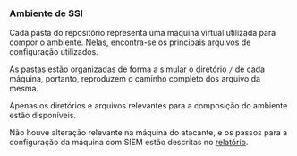 ### Ambiente de SSI

Cada pasta do repositório representa uma máquina virtual utilizada para compor o ambiente. Nelas, encontra-se os principais arquivos de configuração utilizados.

As pastas estão organizadas de forma a simular o diretório ```/``` de cada máquina, portanto, reproduzem o caminho completo dos arquivo da mesma.

Apenas os diretórios e arquivos relevantes para a composição do ambiente estão disponíveis.

Não houve alteração relevante na máquina do atacante, e os passos para a configuração da máquina com SIEM estão descritas no [relatório](Relatório.pdf).